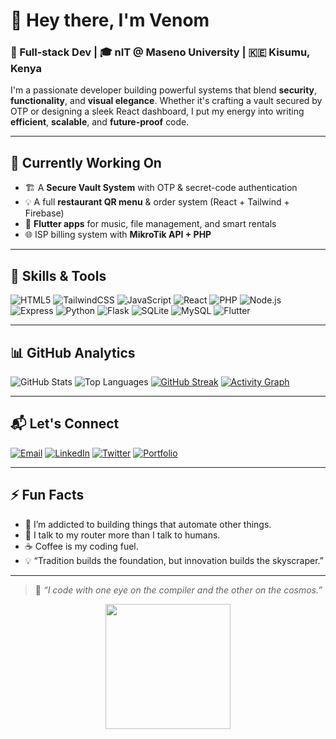 # 👋 Hey there, I'm Venom  
### 🧠 Full-stack Dev | 🎓 nIT @ Maseno University | 🇰🇪 Kisumu, Kenya

I'm a passionate developer building powerful systems that blend **security**, **functionality**, and **visual elegance**. Whether it's crafting a vault secured by OTP or designing a sleek React dashboard, I put my energy into writing **efficient**, **scalable**, and **future-proof** code.

---

## 🚀 Currently Working On
- 🏗️ A **Secure Vault System** with OTP & secret-code authentication  
- 💡 A full **restaurant QR menu** & order system (React + Tailwind + Firebase)  
- 📱 **Flutter apps** for music, file management, and smart rentals  
- 🌐 ISP billing system with **MikroTik API + PHP**

---

## 🧰 Skills & Tools

![HTML5](https://img.shields.io/badge/-HTML5-E34F26?logo=html5&logoColor=white&style=for-the-badge)
![TailwindCSS](https://img.shields.io/badge/-Tailwind-06B6D4?logo=tailwindcss&logoColor=white&style=for-the-badge)
![JavaScript](https://img.shields.io/badge/-JavaScript-F7DF1E?logo=javascript&logoColor=black&style=for-the-badge)
![React](https://img.shields.io/badge/-React-61DAFB?logo=react&logoColor=black&style=for-the-badge)
![PHP](https://img.shields.io/badge/-PHP-777BB4?logo=php&logoColor=white&style=for-the-badge)
![Node.js](https://img.shields.io/badge/-Node.js-339933?logo=node.js&logoColor=white&style=for-the-badge)
![Express](https://img.shields.io/badge/-Express-000000?logo=express&logoColor=white&style=for-the-badge)
![Python](https://img.shields.io/badge/-Python-3776AB?logo=python&logoColor=white&style=for-the-badge)
![Flask](https://img.shields.io/badge/-Flask-000000?logo=flask&logoColor=white&style=for-the-badge)
![SQLite](https://img.shields.io/badge/-SQLite-003B57?logo=sqlite&logoColor=white&style=for-the-badge)
![MySQL](https://img.shields.io/badge/-MySQL-4479A1?logo=mysql&logoColor=white&style=for-the-badge)
![Flutter](https://img.shields.io/badge/-Flutter-02569B?logo=flutter&logoColor=white&style=for-the-badge)

---

## 📊 GitHub Analytics

![GitHub Stats](https://github-readme-stats.vercel.app/api?username=venomuser&show_icons=true&theme=tokyonight)
![Top Languages](https://github-readme-stats.vercel.app/api/top-langs/?username=venomuser&layout=compact&theme=tokyonight)
[![GitHub Streak](https://streak-stats.demolab.com?user=venomuser&theme=tokyonight)](https://git.io/streak-stats)
[![Activity Graph](https://github-readme-activity-graph.vercel.app/graph?username=venomuser&theme=tokyo-night)](https://github.com/ashutosh00710/github-readme-activity-graph)

---

## 📬 Let's Connect

[![Email](https://img.shields.io/badge/-Email-D14836?style=for-the-badge&logo=gmail&logoColor=white)](mailto:your@email.com)
[![LinkedIn](https://img.shields.io/badge/-LinkedIn-0077B5?style=for-the-badge&logo=linkedin&logoColor=white)](https://linkedin.com/in/yourprofile)
[![Twitter](https://img.shields.io/badge/-Twitter-1DA1F2?style=for-the-badge&logo=twitter&logoColor=white)](https://twitter.com/yourhandle)
[![Portfolio](https://img.shields.io/badge/-Portfolio-0A0A0A?style=for-the-badge&logo=internet-archive&logoColor=white)](https://yourportfolio.com)

---

## ⚡ Fun Facts
- 🧠 I’m addicted to building things that automate other things.
- 💬 I talk to my router more than I talk to humans.
- ☕ Coffee is my coding fuel.
- 💡 “Tradition builds the foundation, but innovation builds the skyscraper.”

---

> 🧩 *“I code with one eye on the compiler and the other on the cosmos.”*

<div align="center">
  <img src="https://media.giphy.com/media/qgQUggAC3Pfv687qPC/giphy.gif" width="200"/>
</div>
